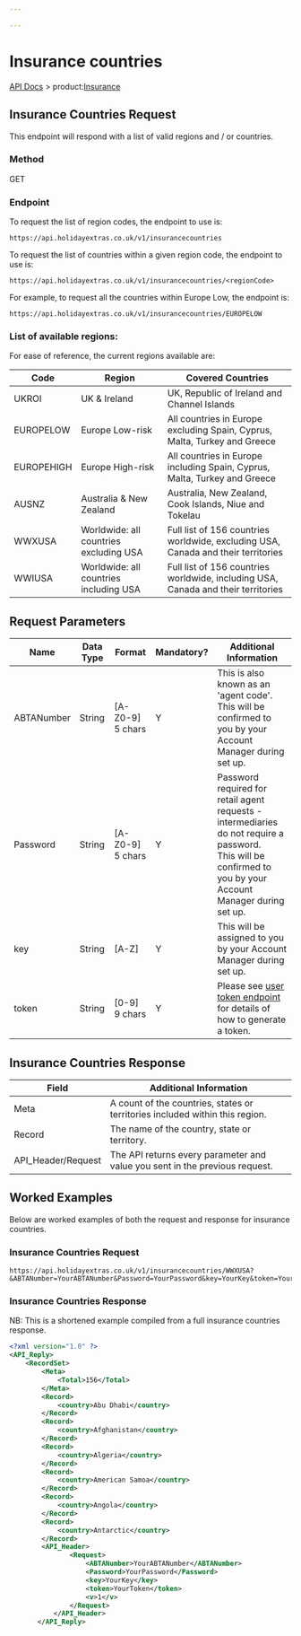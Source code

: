 ```yaml
---

---
```


# Insurance countries

[API Docs](/hxapi/) > product:[Insurance](/hxapi/insurance/countries)

## Insurance Countries Request

This endpoint will respond with a list of valid regions and / or countries.

### Method

GET

### Endpoint

To request the list of region codes, the endpoint to use is:

```
https://api.holidayextras.co.uk/v1/insurancecountries
```

To request the list of countries within a given region code, the endpoint to use is:

```
https://api.holidayextras.co.uk/v1/insurancecountries/<regionCode>
```

For example, to request all the countries within Europe Low, the endpoint is:

```
https://api.holidayextras.co.uk/v1/insurancecountries/EUROPELOW
```

### List of available regions:

For ease of reference, the current regions available are:

| Code   | Region | Covered Countries |
| ----   | ----------- | ----------------- |
| UKROI  | UK & Ireland | UK, Republic of Ireland and Channel Islands   |
| EUROPELOW | Europe Low-risk| All countries in Europe excluding Spain, Cyprus, Malta, Turkey and Greece |
| EUROPEHIGH | Europe High-risk | All countries in Europe including Spain, Cyprus, Malta, Turkey and Greece |
| AUSNZ  | Australia & New Zealand | Australia, New Zealand, Cook Islands, Niue and Tokelau |
| WWXUSA | Worldwide: all countries excluding USA | Full list of 156 countries worldwide, excluding USA, Canada and their territories |
| WWIUSA | Worldwide: all countries including USA | Full list of 156 countries worldwide, including USA, Canada and their territories |

## Request Parameters

 | Name  | Data Type | Format | Mandatory? | Additional Information |
 | ----  | --------- | ------ | ---------- | ---------------------- |
 | ABTANumber | String | [A-Z0-9] 5 chars | Y | This is also known as an 'agent code'. <br>This will be confirmed to you by your Account Manager during set up. |
 | Password | String | [A-Z0-9] 5 chars | Y | Password required for retail agent requests - intermediaries do not require a password.<br>This will be confirmed to you by your Account Manager during set up. |
 | key   | String | [A-Z] | Y | This will be assigned to you by your Account Manager during set up.|
 | token | String | [0-9] 9 chars | Y | Please see [user token endpoint](/hxapi/usertoken) for details of how to generate a token. |


## Insurance Countries Response

| Field | Additional Information |
| ----- | ---------------------- |
| Meta  | A count of the countries, states or territories included within this region. |
| Record | The name of the country, state or territory. |
| API_Header/Request  | The API returns every parameter and value you sent in the previous request. |

## Worked Examples

Below are worked examples of both the request and response for insurance countries.

### Insurance Countries Request

```
https://api.holidayextras.co.uk/v1/insurancecountries/WWXUSA?&ABTANumber=YourABTANumber&Password=YourPassword&key=YourKey&token=YourToken
```

### Insurance Countries Response

NB: This is a shortened example compiled from a full insurance countries response.

```xml
<?xml version="1.0" ?>
<API_Reply>
    <RecordSet>
        <Meta>
            <Total>156</Total>
        </Meta>
        <Record>
            <country>Abu Dhabi</country>
        </Record>
        <Record>
            <country>Afghanistan</country>
        </Record>
        <Record>
            <country>Algeria</country>
        </Record>
        <Record>
            <country>American Samoa</country>
        </Record>
        <Record>
            <country>Angola</country>
        </Record>
        <Record>
            <country>Antarctic</country>
        </Record>
        <API_Header>
               <Request>
                   <ABTANumber>YourABTANumber</ABTANumber>
                   <Password>YourPassword</Password>
                   <key>YourKey</key>
                   <token>YourToken</token>
                   <v>1</v>
               </Request>
           </API_Header>
       </API_Reply>
```
